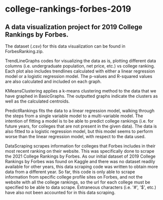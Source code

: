 # college-rankings-forbes-2019

## A data visualization project for 2019 College Rankings by Forbes.

The dataset (.csv) for this data visualization can be found in ForbesRanking.zip.

TrendLineGraphs codes for visualizing the data as is, plotting different data columns (i.e. undergraduate population, net price, etc.) vs college ranking. Each plot also includes trendlines calculated with either a linear regression model or a logistic regression model. The p-values and R-squared values are also calculated and included on each graph.

KMeansClustering applies a k-means clustering method to the data that we have graphed in BasicGraphs. The outputted graphs indicate the clusters as well as the calculated centroids.

PredictRankings fits the data to a linear regression model, walking through the steps from a single variable model to a multi-variable model. The intention of fitting a model is to be able to predict college rankings (i.e. for future years, for colleges that are not present in the given data). The data is also fitted to a logistic regression model, but this model seems to perform worse than the linear regression model, with respect to the data used.

DataScraping scrapes information for colleges that Forbes includes in their most recent ranking on their website. This was specifically done to scrape the 2021 College Rankings by Forbes. As our initial dataset of 2019 College Rankings by Forbes was found on Kaggle and there was no dataset readily available for other years, this data scraping code was written to obtain more data from a different year. So far, this code is only able to scrape information from specific college profile sites on Forbes, and not the website with all the college rankings, so the url for each college must be specified to be able to data scrape. Extraneous characters (i.e. '#', '$', etc.) have also not been accounted for in this data scraping.
